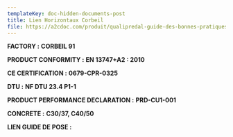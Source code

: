 ```yaml
---
templateKey: doc-hidden-documents-post
title: Lien Horizontaux Corbeil
file: https://a2cdoc.com/produit/qualipredal-guide-des-bonnes-pratiques/
---
```

**FACTORY :** **CORBEIL 91**

**P﻿RODUCT CONFORMITY :** **EN 13747+A2 : 2010**

**C﻿E CERTIFICATION :** **0679-CPR-0325**

**D﻿TU :** **NF DTU 23.4 P1-1**[](https://a2cdoc.com/produit/document-technique-dapplication-dalle-bb/)[](https://a2cdoc.com/produit/doc-a/)

**P﻿RODUCT PERFORMANCE DECLARATION :** **PRD-CU1-001**

**C﻿ONCRETE :** **C30/37, C40/50**

**L﻿IEN GUIDE DE POSE :**